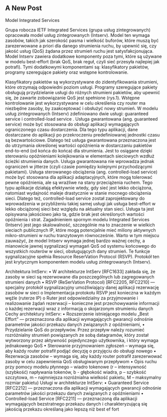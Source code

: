 ## A New Post

Model Integrated Services

Grupa robocza IETF Integrated Services (grupa usług zintegrowanych) opracowała model usług zintegrowanych (Intserv). Model ten wymaga zasobów, takich jak szerokość pasma i wielkość buforów, które muszą być zarezerwowane a priori dla danego strumienia ruchu, by upewnić się, czy jakość usług (QoS) żądana przez strumień ruchu jest satysfakcjonująca. Model Intserv zawiera dodatkowe komponenty poza tymi, które są używane w modelu best-effort (brak QoS, brak reguł, czyli sieć przesyła najlepiej jak potrafi). Tymi dodatkowymi komponentami są: klasyfikatory pakietów, programy szeregujące pakiety oraz wstępne kontrolowanie.


Klasyfikatory pakietów są wykorzystywane do zidentyfikowania strumieni, które otrzymają odpowiedni poziom usługi. Programy szeregujące pakiety obsługują przydzielanie usługi do różnych strumieni pakietów, aby upewnić się, że zawarte zobowiązanie QoS jest spełnione (rys.1). Wstępne kontrolowanie jest wykorzystywane w celu określenia czy router ma niezbędne zasoby, by zaakceptować i obsłużyć nowy strumień.
W modelu usług zintegrowanych (Intserv) zdefiniowano dwie usługi: guaranteed service i controlled-load service .
Usługa gwarantowana (ang. guaranteed service) może być stosowana do obsługi aplikacji wymagających ograniczonego czasu dostarczenia. Dla tego typu aplikacji, dane dostarczane do aplikacji po przekroczeniu predefiniowanej jednostki czasu są bezwartościowe. Dlatego też usługa gwarantowana przeznaczona jest do utrzymania określonej wartości opóźnienia w dostarczaniu pakietów end-to-end (od końca do końca) dla strumienia. Jest to osiągane dzięki sterowaniu opóźnieniami kolejkowania w elementach sieciowych wzdłuż ścieżki strumienia danych. Usługa gwarantowana nie wprowadza jednak ograniczeń w jitterze (czyli czasie pomiędzy kolejnymi przychodzącymi pakietami).
Usługa sterowanego obciążenia (ang. controlled-load service) może być stosowana dla aplikacji adaptacyjnych, które mogą tolerować pewne opóźnienia, ale są wrażliwe na stany przeciążenia ruchem. Tego typu aplikacje działają efektywnie wtedy, gdy sieć jest lekko obciążona, natomiast wydajność maleje drastycznie w stanie mocnego obciążenia sieci. Dlatego też, controlled-load service został zaprojektowany do wprowadzenia w przybliżeniu takiej samej usługi jak usługa best-effort w lekko obciążonej sieci bez względu na aktualny stan sieci. Usługa ta jest opisywana jakościowo jako ta, gdzie brak jest określonych wartości opóźnienia i strat.
Zagadnieniem spornym modelu Integrated Services (Intserv) jest jego skalowalność, szczególnie ma to znaczenie w wielkich sieciach publicznych IP, które mogą potencjalnie mieć miliony aktywnych mikro-strumieni w ruchu tranzytowym równocześnie.
Warto w tym miejscu zauważyć, że model Intserv wymaga jednej bardzo ważnej cechy, a mianowicie jawnej sygnalizacji wymagań QoS od systemu końcowego do wszystkich routerów w sieci, obsługujących dany strumień. Te funkcje sygnalizacyjne spełnia Resource ReserVation Protocol (RSVP). Protokół ten jest krytycznym komponentem modelu usług zintegrowanych (Intserv).




Architektura IntServ:
•	W architekturze IntServ [RFC1633] zakłada się, że zasoby w sieci są rezerwowane dla poszczególnych lub zagregowanych strumieni danych
•	RSVP (ReSerVation Protocol) [RFC2205, RFC2210] — specjalny protokół sygnalizacyjny umożliwiający danej aplikacji rezerwację zasobów w sieci
o	 Implementacja protokołu RSVP jest konieczna w każdym węźle (ruterze IP) 
o	Ruter jest odpowiedzialny za przyjmowanie i realizowanie żądań rezerwacji – konieczne jest przechowywanie informacji o każdej rezerwacji wraz z informacją o skojarzonym strumieniu danych
Cechy architektury IntServ:
•	Rozszerzenie istniejącego modelu „Best Effort” — przeznaczona dla aplikacji wymagających gwarancji odnośnie parametrów jakości przekazu danych związanych z opóźnieniami, 
•	Przydzielanie QoS do przepływów. Przez przepływ należy rozumieć rozróżnialny strumień powiązanych ze sobą datagramów, który został wytworzony przez aktywność pojedynczego użytkownika, i który wymaga jednakowego QoS
•	Sterowanie przyjmowaniem zgłoszeń – wymaga się, aby każdy router potrafił podjąć decyzję o przyjęciu do obsługi nowego
•	Rezerwacja zasobów – wymaga się, aby każdy router potrafił zarezerwować zasoby w celu zapewnienia QoS obsługiwanym przepływom
•	Opis ruchu przy pomocy modelu płynnego – wiadro tokenowe (r – intensywność (szybkość) napływania tokenów, b - głębokość wiadra, p – szybkość szczytowa, m – najmniejsza rozróżnialna wielkość pakietu, M – maksymalny rozmiar pakietu)
Usługi w architekturze IntServ:
•	Guaranteed Service [RFC2212] — przeznaczona dla aplikacji wymagających gwarancji odnośnie parametrów jakości przekazu danych związanych z opóźnieniami
•	Controlled-load Service [RFC2211] — przeznaczoną dla aplikacji wymagających bezstratnego przekazu danych i charakteryzującą się jakością przekazu określaną jako lepszą niż best ef fort


